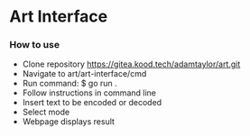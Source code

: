 # Art Interface

### How to use
 - Clone repository https://gitea.kood.tech/adamtaylor/art.git
 - Navigate to art/art-interface/cmd
 - Run command: $ go run .
 - Follow instructions in command line
 - Insert text to be encoded or decoded
 - Select mode
 - Webpage displays result
